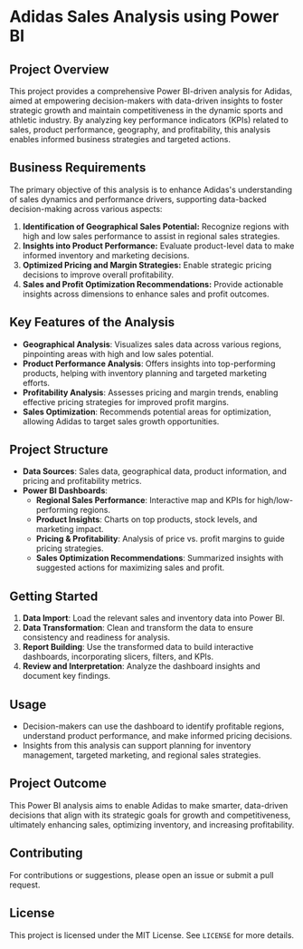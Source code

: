# Adidas Sales Analysis using Power BI

## Project Overview
This project provides a comprehensive Power BI-driven analysis for Adidas, aimed at empowering decision-makers with data-driven insights to foster strategic growth and maintain competitiveness in the dynamic sports and athletic industry. By analyzing key performance indicators (KPIs) related to sales, product performance, geography, and profitability, this analysis enables informed business strategies and targeted actions.

## Business Requirements
The primary objective of this analysis is to enhance Adidas's understanding of sales dynamics and performance drivers, supporting data-backed decision-making across various aspects:

1. **Identification of Geographical Sales Potential:** Recognize regions with high and low sales performance to assist in regional sales strategies.
2. **Insights into Product Performance:** Evaluate product-level data to make informed inventory and marketing decisions.
3. **Optimized Pricing and Margin Strategies:** Enable strategic pricing decisions to improve overall profitability.
4. **Sales and Profit Optimization Recommendations:** Provide actionable insights across dimensions to enhance sales and profit outcomes.

## Key Features of the Analysis
- **Geographical Analysis**: Visualizes sales data across various regions, pinpointing areas with high and low sales potential.
- **Product Performance Analysis**: Offers insights into top-performing products, helping with inventory planning and targeted marketing efforts.
- **Profitability Analysis**: Assesses pricing and margin trends, enabling effective pricing strategies for improved profit margins.
- **Sales Optimization**: Recommends potential areas for optimization, allowing Adidas to target sales growth opportunities.

## Project Structure
- **Data Sources**: Sales data, geographical data, product information, and pricing and profitability metrics.
- **Power BI Dashboards**:
  - **Regional Sales Performance**: Interactive map and KPIs for high/low-performing regions.
  - **Product Insights**: Charts on top products, stock levels, and marketing impact.
  - **Pricing & Profitability**: Analysis of price vs. profit margins to guide pricing strategies.
  - **Sales Optimization Recommendations**: Summarized insights with suggested actions for maximizing sales and profit.

## Getting Started
1. **Data Import**: Load the relevant sales and inventory data into Power BI.
2. **Data Transformation**: Clean and transform the data to ensure consistency and readiness for analysis.
3. **Report Building**: Use the transformed data to build interactive dashboards, incorporating slicers, filters, and KPIs.
4. **Review and Interpretation**: Analyze the dashboard insights and document key findings.

## Usage
- Decision-makers can use the dashboard to identify profitable regions, understand product performance, and make informed pricing decisions.
- Insights from this analysis can support planning for inventory management, targeted marketing, and regional sales strategies.

## Project Outcome
This Power BI analysis aims to enable Adidas to make smarter, data-driven decisions that align with its strategic goals for growth and competitiveness, ultimately enhancing sales, optimizing inventory, and increasing profitability.

## Contributing
For contributions or suggestions, please open an issue or submit a pull request.

## License
This project is licensed under the MIT License. See `LICENSE` for more details.
